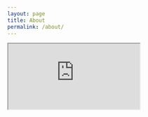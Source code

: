 ```yaml
---
layout: page
title: About
permalink: /about/
---
```


<iframe src="https://github.com/sponsors/vardius" title="About"></iframe>
